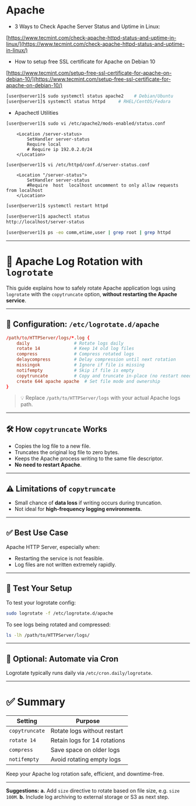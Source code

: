 # Apache

- 3 Ways to Check Apache Server Status and Uptime in Linux:

[https://www.tecmint.com/check-apache-httpd-status-and-uptime-in-linux/](https://www.tecmint.com/check-apache-httpd-status-and-uptime-in-linux/)

- How to setup free SSL certificate for Apache on Debian 10

[https://www.tecmint.com/setup-free-ssl-certificate-for-apache-on-debian-10/](https://www.tecmint.com/setup-free-ssl-certificate-for-apache-on-debian-10/)

```bash
[user@server1]$ sudo systemctl status apache2    # Debian/Ubuntu
[user@server1]$ systemctl status httpd     # RHEL/CentOS/Fedora
```

- Apachectl Utilities

```bash
[user@server1]$ sudo vi /etc/apache2/mods-enabled/status.conf
```

```config
	<Location /server-status>
		SetHandler server-status
		Require local
		# Require ip 192.0.2.0/24
	</Location>
```

```bash
[user@server1]$ vi /etc/httpd/conf.d/server-status.conf
```

```config
	<Location "/server-status">
		SetHandler server-status
		#Require  host  localhost uncomment to only allow requests from localhost
	</Location>
```

```bash
[user@server1]$ systemctl restart httpd

[user@server1]$ apachectl status
http://localhost/server-status

[user@server1]$ ps -eo comm,etime,user | grep root | grep httpd
```

---

# 📄 Apache Log Rotation with `logrotate`

This guide explains how to safely rotate Apache application logs using `logrotate` with the `copytruncate` option, **without restarting the Apache service**.

---

## 🔧 Configuration: `/etc/logrotate.d/apache`

```conf
/path/to/HTTPServer/logs/*.log {
    daily                 # Rotate logs daily
    rotate 14             # Keep 14 old log files
    compress              # Compress rotated logs
    delaycompress         # Delay compression until next rotation
    missingok             # Ignore if file is missing
    notifempty            # Skip if file is empty
    copytruncate          # Copy and truncate in-place (no restart needed)
    create 644 apache apache  # Set file mode and ownership
}
```

> 💡 Replace `/path/to/HTTPServer/logs` with your actual Apache logs path.

---

## 🛠️ How `copytruncate` Works

- Copies the log file to a new file.
- Truncates the original log file to zero bytes.
- Keeps the Apache process writing to the same file descriptor.
- **No need to restart Apache**.

---

## ⚠️ Limitations of `copytruncate`

- Small chance of **data loss** if writing occurs during truncation.
- Not ideal for **high-frequency logging environments**.

---

## ✅ Best Use Case

Apache HTTP Server, especially when:
- Restarting the service is not feasible.
- Log files are not written extremely rapidly.

---

## 🧪 Test Your Setup

To test your logrotate config:
```bash
sudo logrotate -f /etc/logrotate.d/apache
```

To see logs being rotated and compressed:
```bash
ls -lh /path/to/HTTPServer/logs/
```

---

## 🔁 Optional: Automate via Cron

Logrotate typically runs daily via `/etc/cron.daily/logrotate`.

---

# ✅ Summary

| Setting         | Purpose                            |
|----------------|------------------------------------|
| `copytruncate` | Rotate logs without restart        |
| `rotate 14`    | Retain logs for 14 rotations       |
| `compress`     | Save space on older logs           |
| `notifempty`   | Avoid rotating empty logs          |

Keep your Apache log rotation safe, efficient, and downtime-free.

---

**Suggestions:**
**a.** Add `size` directive to rotate based on file size, e.g. `size 100M`.
**b.** Include log archiving to external storage or S3 as next step.

